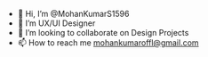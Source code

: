 - 👋 Hi, I’m @MohanKumarS1596
- 👀 I’m UX/UI Designer
- 💞️ I’m looking to collaborate on Design Projects
- 📫 How to reach me mohankumaroffl@gmail.com

<!---
MohanKumarS1596/MohanKumarS1596 is a ✨ special ✨ repository because its `README.md` (this file) appears on your GitHub profile.
You can click the Preview link to take a look at your changes.
--->

